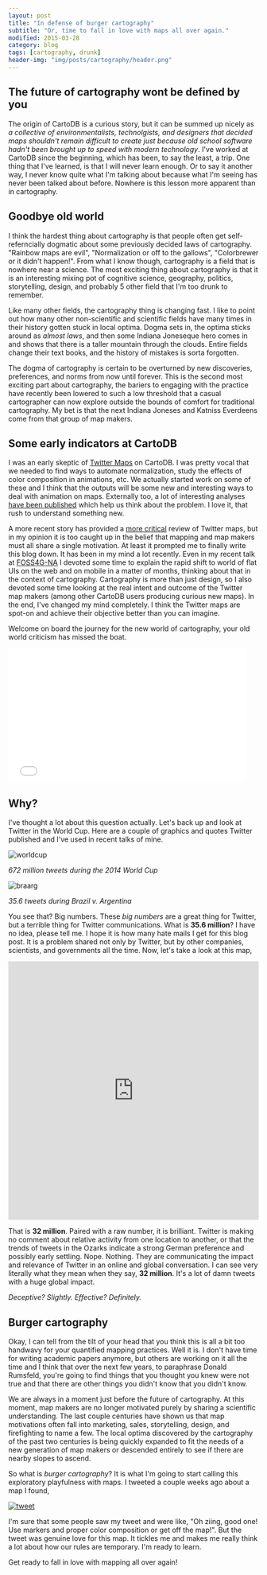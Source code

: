 ```yaml
---
layout: post
title: "In defense of burger cartography"
subtitle: "Or, time to fall in love with maps all over again."
modified: 2015-03-28
category: blog
tags: [cartography, drunk]
header-img: "img/posts/cartography/header.png"
---
```


## The future of cartography wont be defined by you

The origin of CartoDB is a curious story, but it can be summed up nicely as _a collective of environmentalists, technolgists, and designers that decided maps shouldn't remain difficult to create just because old school software hadn't been brought up to speed with modern technology_. I've worked at CartoDB since the beginning, which has been, to say the least, a trip. One thing that I've learned, is that I will never learn enough. Or to say it another way, I never know quite what I'm talking about because what I'm seeing has never been talked about before. Nowhere is this lesson more apparent than in cartography.

## Goodbye old world

I think the hardest thing about cartography is that people often get self-referncially dogmatic about some previously decided laws of cartography. "Rainbow maps are evil", "Normalization or off to the gallows", "Colorbrewer or it didn't happen!". From what I know though, cartography is a field that is nowhere near a science. The most exciting thing about cartography is that it is an interesting mixing pot of cognitive science, geography, politics, storytelling, design, and probably 5 other field that I'm too drunk to remember. 

Like many other fields, the cartography thing is changing fast. I like to point out how many other non-scientific and scientific fields have many times in their history gotten stuck in local optima. Dogma sets in, the optima sticks around as _almost laws_, and then some Indiana Joneseque hero comes in and shows that there is a taller mountain through the clouds. Entire fields change their text books, and the history of mistakes is sorta forgotten. 

The dogma of cartography is certain to be overturned by new discoveries, preferences, and norms from now until forever. This is the second most exciting part about cartography, the bariers to engaging with the practice have recently been lowered to such a low threshold that a casual cartographer can now explore outside the bounds of comfort for traditional cartography. My bet is that the next Indiana Joneses and Katniss Everdeens come from that group of map makers. 

## Some early indicators at CartoDB

I was an early skeptic of [Twitter Maps](http://blog.cartodb.com/twitter-maps/) on CartoDB. I was pretty vocal that we needed to find ways to automate normalization, study the effects of color composition in animations, etc. We actually started work on some of these and I think that the outputs will be some new and interesting ways to deal with animation on maps. Externally too, a lot of interesting analyses [have been published](http://www.floatingsheep.org/2014/08/mapping-ferguson-tweets-or-more-maps.html) which help us think about the problem. I love it, that rush to understand something new. 

A more recent story has provided a [more critical](http://www.citylab.com/housing/2015/03/why-most-twitter-maps-cant-be-trusted/388586/) review of Twitter maps, but in my opinion it is too caught up in the belief that mapping and map makers must all share a single motivation. At least it prompted me to finally write this blog down. It has been in my mind a lot recently. Even in my recent talk at [FOSS4G-NA](https://2015.foss4g-na.org/session/what-map) I devoted some time to explain the rapid shift to world of flat UIs on the web and on mobile in a matter of months, thinking about that in the context of cartography. Cartography is more than just design, so I also devoted some time looking at the real intent and outcome of the Twitter map makers (among other CartoDB users producing curious new maps). In the end, I've changed my mind completely. I think the Twitter maps are spot-on and achieve their objective better than you can imagine. 

Welcome on board the journey for the new world of cartography, your old world criticism has missed the boat.

<iframe src="//giphy.com/embed/3zBmNY3YOBbDG" width="480" height="270" frameBorder="0" style="max-width: 100%" class="giphy-embed" webkitAllowFullScreen mozallowfullscreen allowFullScreen></iframe>

## Why?

I've thought a lot about this question actually. Let's back up and look at Twitter in the World Cup. Here are a couple of graphics and quotes Twitter published and I've used in recent talks of mine.

![worldcup](/img/posts/cartography/world-cup.png)

_672 million tweets during the 2014 World Cup_

![braarg](/img/posts/cartography/bra-ger.png)

_35.6 tweets during Brazil v. Argentina_

You see that? Big numbers. These _big numbers_ are a great thing for Twitter, but a terrible thing for Twitter communications. What is **35.6 million**? I have no idea, please tell me. I hope it is how many hate mails I get for this blog post. It is a problem shared not only by Twitter, but by other companies, scientists, and governments all the time. Now, let's take a look at this map,

<iframe src="http://cartodb.com/v/worldcup/match/?TC=x&vis=30acae6a-0a51-11e4-8918-0e73339ffa50&h=t&t=Germany,B40903%7CArgentina,5CA2D1&m=7%2F13%2F2014%2016:00:00%20GMT,7%2F12%2F2014%2018:35:00GMT&g=147%7C#/2/-11.9/-8.1/0" width='100%' height='520' frameborder='0'  allowfullscreen webkitallowfullscreen mozallowfullscreen oallowfullscreen msallowfullscreen></iframe>

That is **32 million**. Paired with a raw number, it is brilliant. Twitter is making no comment about relative activity from one location to another, or that the trends of tweets in the Ozarks indicate a strong German preference and possibly early settling. Nope. Nothing. They are communicating the impact and relevance of Twitter in an online and global conversation. I can see very literally what they mean when they say, **32 million**. It's a lot of damn tweets with a huge global impact. 

_Deceptive? Slightly. Effective? Definitely._

## Burger cartography

Okay, I can tell from the tilt of your head that you think this is all a bit too handwavy for your quantified mapping practices. Well it is. I don't have time for writing academic papers anymore, but others are working on it all the time and I think that over the next few years, to paraphrase Donald Rumsfeld, you're going to find things that you thought you knew were not true and that there are other things you didn't know that you didn't know.

We are always in a moment just before the future of cartography. At this moment, map makers are no longer motivated purely by sharing a scientific understanding. The last couple centuries have shown us that map motivations often fall into marketing, sales, storytelling, design, and firefighting to name a few. The local optima discovered by the cartography of the past two centuries is being quickly expanded to fit the needs of a new generation of map makers or descended entirely to see if there are nearby slopes to ascend. 

So what is _burger cartography_? It is what I'm going to start calling this exploratory playfulness with maps. I tweeted a couple weeks ago about a map I found,

[![tweet](/img/posts/cartography/burger.png)](https://twitter.com/andrewxhill/status/576442676419125248)

I'm sure that some people saw my tweet and were like, "Oh ziing, good one! Use markers and proper color composition or get off the map!". But the tweet was genuine love for this map. It tickles me and makes me really think a lot about how our rules are temporary. I'm ready to learn.

Get ready to fall in love with mapping all over again!

